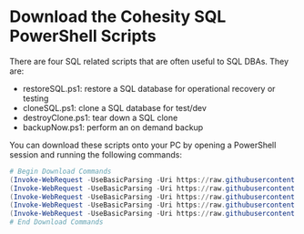 # Download the Cohesity SQL PowerShell Scripts

There are four SQL related scripts that are often useful to SQL DBAs. They are:

* restoreSQL.ps1: restore a SQL database for operational recovery or testing
* cloneSQL.ps1: clone a SQL database for test/dev
* destroyClone.ps1: tear down a SQL clone
* backupNow.ps1: perform an on demand backup

You can download these scripts onto your PC by opening a PowerShell session and running the following commands:

```powershell
# Begin Download Commands
(Invoke-WebRequest -UseBasicParsing -Uri https://raw.githubusercontent.com/bseltz-cohesity/scripts/master/powershell/cohesity-api/cohesity-api.ps1).content | Out-File cohesity-api.ps1; (Get-Content cohesity-api.ps1) | Set-Content cohesity-api.ps1
(Invoke-WebRequest -UseBasicParsing -Uri https://raw.githubusercontent.com/bseltz-cohesity/scripts/master/sql/restoreSQL/restoreSQL.ps1).content | Out-File restoreSQL.ps1; (Get-Content restoreSQL.ps1) | Set-Content restoreSQL.ps1
(Invoke-WebRequest -UseBasicParsing -Uri https://raw.githubusercontent.com/bseltz-cohesity/scripts/master/sql/cloneSQL/cloneSQL.ps1).content | Out-File cloneSQL.ps1; (Get-Content cloneSQL.ps1) | Set-Content cloneSQL.ps1
(Invoke-WebRequest -UseBasicParsing -Uri https://raw.githubusercontent.com/bseltz-cohesity/scripts/master/sql/destroyClone/destroyClone.ps1).content | Out-File destroyClone.ps1; (Get-Content destroyClone.ps1) | Set-Content destroyClone.ps1
(Invoke-WebRequest -UseBasicParsing -Uri https://raw.githubusercontent.com/bseltz-cohesity/scripts/master/sql/backupNow/backupNow.ps1).content | Out-File backupNow.ps1; (Get-Content backupNow.ps1) | Set-Content backupNow.ps1
# End Download Commands
```
